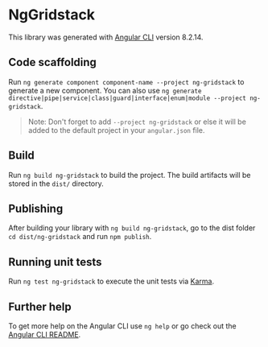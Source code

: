 # NgGridstack

This library was generated with [Angular CLI](https://github.com/angular/angular-cli) version 8.2.14.

## Code scaffolding

Run `ng generate component component-name --project ng-gridstack` to generate a new component. You can also use `ng generate directive|pipe|service|class|guard|interface|enum|module --project ng-gridstack`.
> Note: Don't forget to add `--project ng-gridstack` or else it will be added to the default project in your `angular.json` file. 

## Build

Run `ng build ng-gridstack` to build the project. The build artifacts will be stored in the `dist/` directory.

## Publishing

After building your library with `ng build ng-gridstack`, go to the dist folder `cd dist/ng-gridstack` and run `npm publish`.

## Running unit tests

Run `ng test ng-gridstack` to execute the unit tests via [Karma](https://karma-runner.github.io).

## Further help

To get more help on the Angular CLI use `ng help` or go check out the [Angular CLI README](https://github.com/angular/angular-cli/blob/master/README.md).
